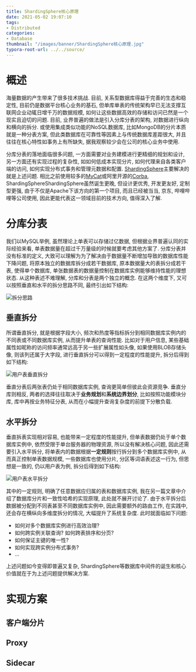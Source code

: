 ```yaml
---
title: ShardingSphere核心原理
date: 2021-05-02 19:07:10
tags:
- Distributed
categories:
- Database
thumbnail: "/images/banner/ShardingSphere核心原理.jpg"
typora-root-url: ../../source/
---
```


# 概述

海量数据的产生带来了很多技术挑战. 目前, 关系型数据库得益于完善的生态和稳定性, 目前仍是数据平台核心业务的基石, 但单库单表的传统架构早已无法支撑互联网企业动辄日增千万的数据规模, 如何让这些数据高效的存储和访问已然是一个现实且迫切的问题. 目前, 业界普遍的做法是引入分库分表的架构, 对数据进行纵向和横向的拆分. 或使用集成类似功能的NoSQL数据库, 比如MongoDB的分片本质就是一种分表方案, 但此类数据库在可靠性等因素上与传统数据库差距很大, 并且往往在核心特性如事务上有所缺失, 据我观察较少会在公司的核心业务中使用.

分库分表的落地面临很多问题, 一方面需要对业务建模进行更精细的规划和设计, 另一方面还有实现过程的复杂性, 如如何低成本实现分片, 如何代理来自各类客户端的访问, 如何实现分布式事务和管理元数据和配置. [ShardingSphere](https://shardingsphere.apache.org/)主要解决的就是上述问题. 相比之前使用较多的[MyCat](http://www.mycat.org.cn/)或阿里开源的[Corba](https://github.com/alibaba/cobar), ShardingSphereShardingSphere虽然诞生更晚, 但设计更优秀, 开发更友好, 定制型更强, 由于不仅是Apache下该方向的第一个项目, 而且已经被当当, 京东, 哔哩哔哩等公司使用, 因此更能代表这一领域目前的技术方向, 值得深入了解.

# 分库分表

我们以MySQL举例, 虽然理论上单表可以存储过亿数据, 但根据业界普遍认同的实际经验来看, 单表数据量在超过千万量级的时候就要考虑其他方案了. 分库分表并没有标准的定义, 大致可以理解为为了解决由于数据量不断增加导致的数据库性能下降问题, 将原本独立的数据库拆分成若干数据库, 原本数据量大的表拆分成若干表, 使得单个数据库, 单张数据表的数据量控制在数据库实例能够维持性能的理想状态. 从这种表述不难理解, 分库和分表是两个独立的概念. 在这两个维度下, 又可以按照垂直和水平的拆分思路不同, 最终引出如下结构:

![拆分思路](/images/ShardingSphere%E6%A0%B8%E5%BF%83%E5%8E%9F%E7%90%86/%E6%8B%86%E5%88%86%E6%80%9D%E8%B7%AF-9963421.png)

## 垂直拆分

所谓垂直拆分, 就是根据字段大小, 频次和热度等指标拆分到相同数据库实例内的不同表或不同数据库实例, 从而提升单表的查询性能. 比如对于用户信息, 某些基础属性如昵称的访问频率通常远高于另一些扩展属性如头像, 如果使用BLOB存储头像, 则该列还属于大字段, 进行垂直拆分可以得到一定程度的性能提升, 拆分后得到如下结构:

![用户表垂直拆分](/images/ShardingSphere%E6%A0%B8%E5%BF%83%E5%8E%9F%E7%90%86/%E7%94%A8%E6%88%B7%E8%A1%A8%E5%9E%82%E7%9B%B4%E6%8B%86%E5%88%86-9964910.png)

垂直分表后两张表仍处于相同数据库实例, 查询更简单但彼此会资源竞争. 垂直分库则相反, 两者的选择往往取决于**业务规划**和**系统边界划分**, 比如按照功能模块分库, 库中再按业务特征分表, 从而在小幅提升查询复杂度的前提下分散负载.

## 水平拆分

垂直拆表实现相对容易, 也能带来一定程度的性能提升, 但单表数据仍处于单个数据库实例中, 依然受限于单台服务器的物理资源, 所以没有解决核心问题, 因此还需要引入水平拆分, 将单表内的数据根据**一定规则**按行拆分到多个数据库实例中, 从而真正控制单表数据规模, 一些数据库也使用分片, 分区等词语表述这一行为, 但思想是一致的, 仍以用户表为例, 拆分后得到如下结构:

![用户表水平拆分](/images/ShardingSphere%E6%A0%B8%E5%BF%83%E5%8E%9F%E7%90%86/%E7%94%A8%E6%88%B7%E8%A1%A8%E6%B0%B4%E5%B9%B3%E6%8B%86%E5%88%86.png)

其中的一定规则, 明确了任意数据应归属的表和数据库实例, 我在另一篇文章中介绍了数据库分片和一致性哈希的实现原理, 此处就不展开讨论了. 由于水平拆分后数据被分配到不同表甚至不同数据库实例中, 因此需要额外的路由工作, 在实践中, 还会存在横纵向多维度拆分的情况, 大幅提升了系统复杂度. 此时就面临如下问题:

* 如何对多个数据库实例进行高效治理?
* 如何跨实例关联查询? 如何跨表排序和分页?
* 如何保证主键的唯一性?
* 如何实现跨实例分布式事务?
* ...

上述问题如今变得即普遍又复杂, ShardingSphere等数据库中间件的诞生和核心价值就在于为上述问题提供解决方案.

# 实现方案

## 客户端分片

## Proxy

## Sidecar